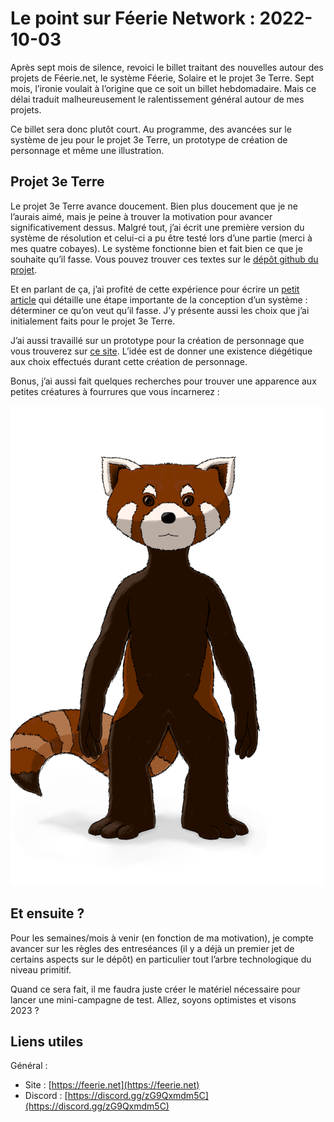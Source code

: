 # Le point sur Féerie Network : 2022-10-03

Après sept mois de silence, revoici le billet traitant des nouvelles autour des projets de Féerie.net, le système Féerie, Solaire et le projet 3e Terre. Sept mois, l’ironie voulait à l’origine que ce soit un billet hebdomadaire. Mais ce délai traduit malheureusement le ralentissement général autour de mes projets.

Ce billet sera donc plutôt court. Au programme, des avancées sur le système de jeu pour le projet 3e Terre, un prototype de création de personnage et même une illustration.

## Projet 3e Terre

Le projet 3e Terre avance doucement. Bien plus doucement que je ne l’aurais aimé, mais je peine à trouver la motivation pour avancer significativement dessus. Malgré tout, j’ai écrit une première version du système de résolution et celui-ci a pu être testé lors d’une partie (merci à mes quatre cobayes). Le système fonctionne bien et fait bien ce que je souhaite qu’il fasse. Vous pouvez trouver ces textes sur le [dépôt github du projet](https://github.com/Greewi/ProjectThirdEarth/tree/main/v0.2.0).

Et en parlant de ça, j’ai profité de cette expérience pour écrire un [petit article](https://feerie.net/articles/pourquoi%20un%20systeme%20de%20jeu) qui détaille une étape importante de la conception d’un système : déterminer ce qu’on veut qu’il fasse. J’y présente aussi les choix que j’ai initialement faits pour le projet 3e Terre.

J’ai aussi travaillé sur un prototype pour la création de personnage que vous trouverez sur [ce site](https://dao.feerie.net/). L’idée est de donner une existence diégétique aux choix effectués durant cette création de personnage.

Bonus, j’ai aussi fait quelques recherches pour trouver une apparence aux petites créatures à fourrures que vous incarnerez :

![Illustration d’une chimère arborant les couleurs d’un panda roux](illustrations/dessin_chimere_serie_2.png)

## Et ensuite ?

Pour les semaines/mois à venir (en fonction de ma motivation), je compte avancer sur les règles des entreséances (il y a déjà un premier jet de certains aspects sur le dépôt) en particulier tout l’arbre technologique du niveau primitif.

Quand ce sera fait, il me faudra juste créer le matériel nécessaire pour lancer une mini-campagne de test. Allez, soyons optimistes et visons 2023 ?

## Liens utiles

Général :
* Site : [https://feerie.net](https://feerie.net)
* Discord : [https://discord.gg/zG9Qxmdm5C](https://discord.gg/zG9Qxmdm5C)